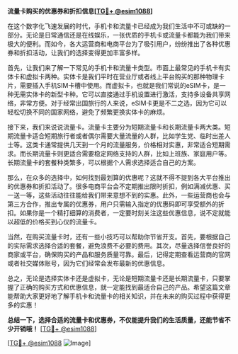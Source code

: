 **流量卡购买的优惠券和折扣信息[[TG💪+ @esim1088](https://t.me/s/esim1088)]**

在这个数字化飞速发展的时代，手机卡和流量卡已经成为我们生活中不可或缺的一部分。无论是日常通信还是在线娱乐，一张优质的手机卡或流量卡都能为我们带来极大的便利。而如今，各大运营商和电商平台为了吸引用户，纷纷推出了各种优惠券和折扣活动，让我们的选择变得更加丰富多样。

首先，让我们来了解一下常见的手机卡和流量卡类型。市面上最常见的手机卡有实体卡和虚拟卡两种。实体卡是我们平时在营业厅或者线上平台购买的那种物理卡片，需要插入手机SIM卡槽中使用。而虚拟卡，也就是我们常说的eSIM卡，是一种无需实体卡的新型卡种。它可以直接通过手机设置进行激活，支持多设备共享网络，非常方便。对于经常出国旅行的人来说，eSIM卡更是不二之选，因为它可以轻松切换不同的国家网络，避免了频繁更换实体卡的麻烦。

接下来，我们来说说流量卡。流量卡主要分为短期流量卡和长期流量卡两大类。短期流量卡适合短期旅行者或者偶尔需要大量流量的人群，比如学生党、临时出差人士等。这类卡通常提供几天到一个月的流量服务，价格相对实惠，非常适合短期需求。而长期流量卡则更适合需要稳定网络支持的人群，比如上班族、家庭用户等。长期流量卡的套餐种类繁多，可以根据个人需求选择适合自己的方案。

那么，在众多的选择中，如何找到最划算的优惠呢？这就不得不提到各大平台推出的优惠券和折扣活动了。很多电商平台会不定期推出限时折扣，例如满减优惠、买一送一等，这些活动往往能给我们带来意想不到的实惠。此外，一些运营商也会与第三方合作，推出专属的优惠券，用户只需输入指定的优惠码即可享受额外的折扣。如果你是一个精打细算的消费者，一定要时刻关注这些优惠信息，说不定就能以超低的价格买到心仪的流量卡。

当然，在购买流量卡时，还有一些小技巧可以帮助你节省开支。首先，要根据自己的实际需求选择合适的套餐，避免浪费不必要的费用。其次，尽量选择信誉良好的商家或平台，确保购买的产品和服务质量可靠。最后，记得定期查看运营商的官网或者社交媒体账号，因为它们经常会发布最新的优惠信息。

总之，无论是选择实体卡还是虚拟卡，无论是短期流量卡还是长期流量卡，只要掌握了正确的购买方式和优惠信息，就一定能找到最适合自己的产品。希望这篇文章能帮助大家更好地了解手机卡和流量卡的相关知识，并在未来的购买过程中获得更多的实惠！

**总结一下，选择合适的流量卡和优惠券，不仅能提升我们的生活质量，还能节省不少开销哦！** [[TG💪+ @esim1088](https://t.me/s/esim1088)]  

[[TG💪+ @esim1088](https://t.me/s/esim1088) ![Image](https://i.postimg.cc/4NQfJmqS/Snipaste-2025-05-13-00-14-12.png)]